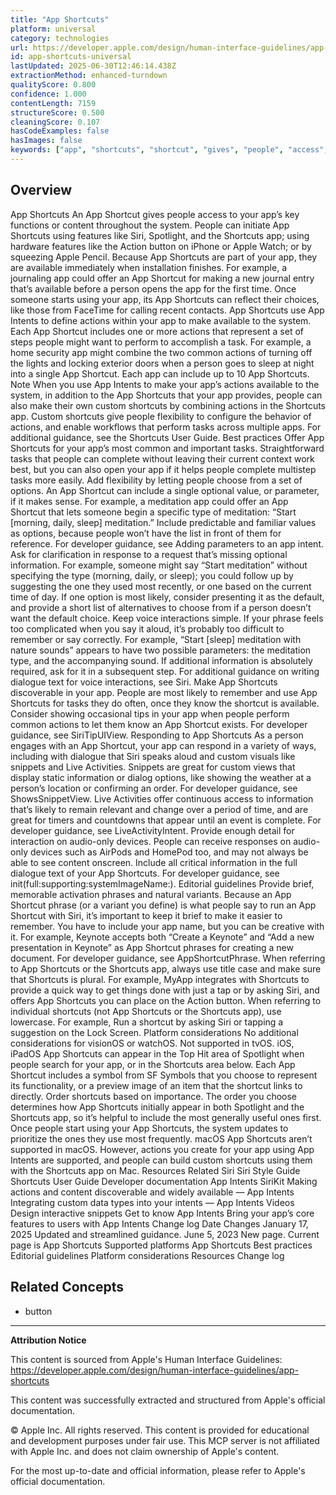 ```yaml
---
title: "App Shortcuts"
platform: universal
category: technologies
url: https://developer.apple.com/design/human-interface-guidelines/app-shortcuts
id: app-shortcuts-universal
lastUpdated: 2025-06-30T12:46:14.438Z
extractionMethod: enhanced-turndown
qualityScore: 0.800
confidence: 1.000
contentLength: 7159
structureScore: 0.500
cleaningScore: 0.107
hasCodeExamples: false
hasImages: false
keywords: ["app", "shortcuts", "shortcut", "gives", "people", "access", "your", "key", "functions", "content"]
---
```

## Overview

App Shortcuts An App Shortcut gives people access to your app’s key functions or content throughout the system. People can initiate App Shortcuts using features like Siri, Spotlight, and the Shortcuts app; using hardware features like the Action button on iPhone or Apple Watch; or by squeezing Apple Pencil. Because App Shortcuts are part of your app, they are available immediately when installation finishes. For example, a journaling app could offer an App Shortcut for making a new journal entry that’s available before a person opens the app for the first time. Once someone starts using your app, its App Shortcuts can reflect their choices, like those from FaceTime for calling recent contacts. App Shortcuts use App Intents to define actions within your app to make available to the system. Each App Shortcut includes one or more actions that represent a set of steps people might want to perform to accomplish a task. For example, a home security app might combine the two common actions of turning off the lights and locking exterior doors when a person goes to sleep at night into a single App Shortcut. Each app can include up to 10 App Shortcuts. Note When you use App Intents to make your app’s actions available to the system, in addition to the App Shortcuts that your app provides, people can also make their own custom shortcuts by combining actions in the Shortcuts app. Custom shortcuts give people flexibility to configure the behavior of actions, and enable workflows that perform tasks across multiple apps. For additional guidance, see the Shortcuts User Guide. Best practices Offer App Shortcuts for your app’s most common and important tasks. Straightforward tasks that people can complete without leaving their current context work best, but you can also open your app if it helps people complete multistep tasks more easily. Add flexibility by letting people choose from a set of options. An App Shortcut can include a single optional value, or parameter, if it makes sense. For example, a meditation app could offer an App Shortcut that lets someone begin a specific type of meditation: “Start \[morning, daily, sleep\] meditation.” Include predictable and familiar values as options, because people won’t have the list in front of them for reference. For developer guidance, see Adding parameters to an app intent. Ask for clarification in response to a request that’s missing optional information. For example, someone might say “Start meditation” without specifying the type (morning, daily, or sleep); you could follow up by suggesting the one they used most recently, or one based on the current time of day. If one option is most likely, consider presenting it as the default, and provide a short list of alternatives to choose from if a person doesn’t want the default choice. Keep voice interactions simple. If your phrase feels too complicated when you say it aloud, it’s probably too difficult to remember or say correctly. For example, “Start \[sleep\] meditation with nature sounds” appears to have two possible parameters: the meditation type, and the accompanying sound. If additional information is absolutely required, ask for it in a subsequent step. For additional guidance on writing dialogue text for voice interactions, see Siri. Make App Shortcuts discoverable in your app. People are most likely to remember and use App Shortcuts for tasks they do often, once they know the shortcut is available. Consider showing occasional tips in your app when people perform common actions to let them know an App Shortcut exists. For developer guidance, see SiriTipUIView. Responding to App Shortcuts As a person engages with an App Shortcut, your app can respond in a variety of ways, including with dialogue that Siri speaks aloud and custom visuals like snippets and Live Activities. Snippets are great for custom views that display static information or dialog options, like showing the weather at a person’s location or confirming an order. For developer guidance, see ShowsSnippetView. Live Activities offer continuous access to information that’s likely to remain relevant and change over a period of time, and are great for timers and countdowns that appear until an event is complete. For developer guidance, see LiveActivityIntent. Provide enough detail for interaction on audio-only devices. People can receive responses on audio-only devices such as AirPods and HomePod too, and may not always be able to see content onscreen. Include all critical information in the full dialogue text of your App Shortcuts. For developer guidance, see init(full:supporting:systemImageName:). Editorial guidelines Provide brief, memorable activation phrases and natural variants. Because an App Shortcut phrase (or a variant you define) is what people say to run an App Shortcut with Siri, it’s important to keep it brief to make it easier to remember. You have to include your app name, but you can be creative with it. For example, Keynote accepts both “Create a Keynote” and “Add a new presentation in Keynote” as App Shortcut phrases for creating a new document. For developer guidance, see AppShortcutPhrase. When referring to App Shortcuts or the Shortcuts app, always use title case and make sure that Shortcuts is plural. For example, MyApp integrates with Shortcuts to provide a quick way to get things done with just a tap or by asking Siri, and offers App Shortcuts you can place on the Action button. When referring to individual shortcuts (not App Shortcuts or the Shortcuts app), use lowercase. For example, Run a shortcut by asking Siri or tapping a suggestion on the Lock Screen. Platform considerations No additional considerations for visionOS or watchOS. Not supported in tvOS. iOS, iPadOS App Shortcuts can appear in the Top Hit area of Spotlight when people search for your app, or in the Shortcuts area below. Each App Shortcut includes a symbol from SF Symbols that you choose to represent its functionality, or a preview image of an item that the shortcut links to directly. Order shortcuts based on importance. The order you choose determines how App Shortcuts initially appear in both Spotlight and the Shortcuts app, so it’s helpful to include the most generally useful ones first. Once people start using your App Shortcuts, the system updates to prioritize the ones they use most frequently. macOS App Shortcuts aren’t supported in macOS. However, actions you create for your app using App Intents are supported, and people can build custom shortcuts using them with the Shortcuts app on Mac. Resources Related Siri Siri Style Guide Shortcuts User Guide Developer documentation App Intents SiriKit Making actions and content discoverable and widely available — App Intents Integrating custom data types into your intents — App Intents Videos Design interactive snippets Get to know App Intents Bring your app’s core features to users with App Intents Change log Date Changes January 17, 2025 Updated and streamlined guidance. June 5, 2023 New page. Current page is App Shortcuts Supported platforms App Shortcuts Best practices Editorial guidelines Platform considerations Resources Change log

## Related Concepts

- button

---

**Attribution Notice**

This content is sourced from Apple's Human Interface Guidelines: https://developer.apple.com/design/human-interface-guidelines/app-shortcuts

This content was successfully extracted and structured from Apple's official documentation.

© Apple Inc. All rights reserved. This content is provided for educational and development purposes under fair use. This MCP server is not affiliated with Apple Inc. and does not claim ownership of Apple's content.

For the most up-to-date and official information, please refer to Apple's official documentation.
